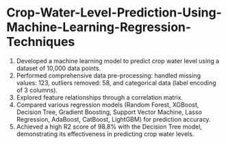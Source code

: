 # Crop-Water-Level-Prediction-Using-Machine-Learning-Regression-Techniques
1. Developed a machine learning model to predict crop water level using a dataset of 10,000 data points.
2. Performed comprehensive data pre-processing: handled missing values: 123, outliers removed: 58, and categorical data (label encoding of 3 columns).
3. Explored feature relationships through a correlation matrix.
4. Compared various regression models (Random Forest, XGBoost, Decision Tree, Gradient Boosting, Support Vector Machine, Lasso Regression, AdaBoost, CatBoost, LightGBM) for prediction accuracy.
5. Achieved a high R2 score of 98.8% with the Decision Tree model, demonstrating its effectiveness in predicting crop water levels. 
